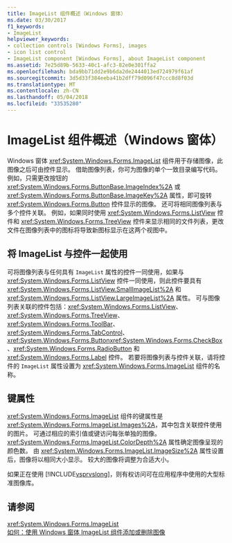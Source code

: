 ```yaml
---
title: ImageList 组件概述（Windows 窗体）
ms.date: 03/30/2017
f1_keywords:
- ImageList
helpviewer_keywords:
- collection controls [Windows Forms], images
- icon list control
- ImageList component [Windows Forms], about ImageList component
ms.assetid: 7e25d89b-5633-40c1-afc3-82e0e301ffa2
ms.openlocfilehash: bda9bb71dd2e9b6da2de2444013ed724979f61af
ms.sourcegitcommit: 3d5d33f384eeba41b2dff79d096f47ccc8d8f03d
ms.translationtype: MT
ms.contentlocale: zh-CN
ms.lasthandoff: 05/04/2018
ms.locfileid: "33535280"
---
```

# <a name="imagelist-component-overview-windows-forms"></a>ImageList 组件概述（Windows 窗体）
Windows 窗体 <xref:System.Windows.Forms.ImageList> 组件用于存储图像，此图像之后可由控件显示。 借助图像列表，你可为图像的单个一致目录编写代码。 例如，只需更改按钮的 <xref:System.Windows.Forms.ButtonBase.ImageIndex%2A> 或 <xref:System.Windows.Forms.ButtonBase.ImageKey%2A> 属性，即可旋转 <xref:System.Windows.Forms.Button> 控件显示的图像。 还可将相同图像列表与多个控件关联。 例如，如果同时使用 <xref:System.Windows.Forms.ListView> 控件和 <xref:System.Windows.Forms.TreeView> 控件来显示相同的文件列表，更改文件在图像列表中的图标将导致新图标显示在这两个视图中。  
  
## <a name="using-imagelist-with-controls"></a>将 ImageList 与控件一起使用  
 可将图像列表与任何具有 `ImageList` 属性的控件一同使用，如果与 <xref:System.Windows.Forms.ListView> 控件一同使用，则此控件要具有 <xref:System.Windows.Forms.ListView.SmallImageList%2A> 和 <xref:System.Windows.Forms.ListView.LargeImageList%2A> 属性。 可与图像列表关联的控件包括：<xref:System.Windows.Forms.ListView>、<xref:System.Windows.Forms.TreeView>、<xref:System.Windows.Forms.ToolBar>、<xref:System.Windows.Forms.TabControl>、<xref:System.Windows.Forms.Button><xref:System.Windows.Forms.CheckBox>、<xref:System.Windows.Forms.RadioButton> 和 <xref:System.Windows.Forms.Label> 控件。 若要将图像列表与控件关联，请将控件的 `ImageList` 属性设置为 <xref:System.Windows.Forms.ImageList> 组件的名称。  
  
## <a name="key-properties"></a>键属性  
 <xref:System.Windows.Forms.ImageList> 组件的键属性是 <xref:System.Windows.Forms.ImageList.Images%2A>，其中包含关联控件使用的图片。 可通过相应的索引值或键访问每张单独的图像。 <xref:System.Windows.Forms.ImageList.ColorDepth%2A> 属性确定图像呈现的颜色数。 由 <xref:System.Windows.Forms.ImageList.ImageSize%2A> 属性设置后，图像将以相同大小显示。 较大的图像将调整为合适大小。  
  
 如果正在使用 [!INCLUDE[vsprvslong](../../../../includes/vsprvslong-md.md)]，则有权访问可在应用程序中使用的大型标准图像库。  
  
## <a name="see-also"></a>请参阅  
 <xref:System.Windows.Forms.ImageList>  
 [如何：使用 Windows 窗体 ImageList 组件添加或删除图像](../../../../docs/framework/winforms/controls/how-to-add-or-remove-images-with-the-windows-forms-imagelist-component.md)
